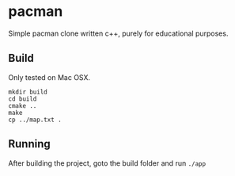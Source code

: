 # pacman
Simple pacman clone written c++, purely for educational purposes.

## Build

Only tested on Mac OSX.

```
mkdir build
cd build
cmake ..
make
cp ../map.txt .
```

## Running

After building the project, goto the build folder and run `./app`
